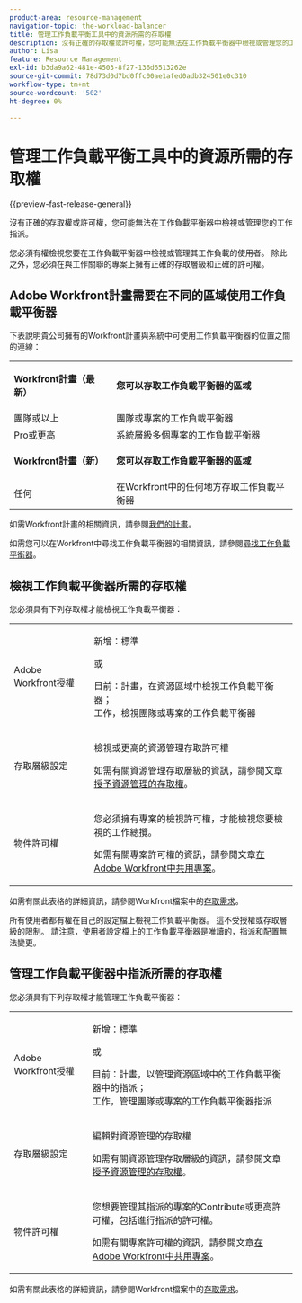```yaml
---
product-area: resource-management
navigation-topic: the-workload-balancer
title: 管理工作負載平衡工具中的資源所需的存取權
description: 沒有正確的存取權或許可權，您可能無法在工作負載平衡器中檢視或管理您的工作指派。
author: Lisa
feature: Resource Management
exl-id: b3da9a62-481e-4503-8f27-136d6513262e
source-git-commit: 78d73d0d7bd0ffc00ae1afed0adb324501e0c310
workflow-type: tm+mt
source-wordcount: '502'
ht-degree: 0%

---
```


# 管理工作負載平衡工具中的資源所需的存取權

{{preview-fast-release-general}}

沒有正確的存取權或許可權，您可能無法在工作負載平衡器中檢視或管理您的工作指派。

您必須有權檢視您要在工作負載平衡器中檢視或管理其工作負載的使用者。 除此之外，您必須在與工作關聯的專案上擁有正確的存取層級和正確的許可權。

## Adobe Workfront計畫需要在不同的區域使用工作負載平衡器

下表說明貴公司擁有的Workfront計畫與系統中可使用工作負載平衡器的位置之間的連線：

<table style="table-layout:auto"> 
 <col> 
 <col> 
 <tbody> 
  <tr> 
   <td role="rowheader"><p><b>Workfront計畫（最新）</b></p></td> 
   <td> <p><b>您可以存取工作負載平衡器的區域</b></p> </td> 
  </tr> 
  <tr> 
   <td role="rowheader">團隊或以上 </td> 
   <td>團隊或專案的工作負載平衡器</td> 
  </tr> 
  <tr> 
   <td role="rowheader">Pro或更高</td> 
   <td>系統層級多個專案的工作負載平衡器</td> 
  </tr> 
  <tr> 
   <td role="rowheader"><p><b>Workfront計畫（新）</b></p></td> 
   <td> <p><b>您可以存取工作負載平衡器的區域</b></p> </td> 
  </tr>
  <tr> 
   <td role="rowheader">任何 </td> 
   <td>在Workfront中的任何地方存取工作負載平衡器</td> 
  </tr> 
 </tbody> 
</table>

如需Workfront計畫的相關資訊，請參閱[我們的計畫](https://business.adobe.com/tw/products/workfront/pricing.html)。

如需您可以在Workfront中尋找工作負載平衡器的相關資訊，請參閱[尋找工作負載平衡器](../../resource-mgmt/workload-balancer/locate-workload-balancer.md)。

## 檢視工作負載平衡器所需的存取權

您必須具有下列存取權才能檢視工作負載平衡器：

<table style="table-layout:auto"> 
 <col> 
 <col> 
 <tbody>
  <tr> 
   <td role="rowheader">Adobe Workfront授權</td> 
   <td><p>新增：標準</p>
       <p>或</p>
       <p>目前：計畫，在資源區域中檢視工作負載平衡器；</br>
       工作，檢視團隊或專案的工作負載平衡器</p></td>
  </tr>  
  <tr> 
   <td role="rowheader">存取層級設定</td> 
   <td> <p>檢視或更高的資源管理存取許可權</p> <p>如需有關資源管理存取層級的資訊，請參閱文章<a href="../../administration-and-setup/add-users/configure-and-grant-access/grant-access-resource-management.md" class="MCXref xref">授予資源管理的存取權</a>。</p></td> 
  </tr> 
  <tr> 
   <td role="rowheader">物件許可權</td> 
   <td> <p>您必須擁有專案的檢視許可權，才能檢視您要檢視的工作總攬。 </p> <p>如需有關專案許可權的資訊，請參閱文章<a href="../../workfront-basics/grant-and-request-access-to-objects/share-a-project.md" class="MCXref xref">在Adobe Workfront中共用專案</a>。</p></td> 
  </tr> 
 </tbody> 
</table>

如需有關此表格的詳細資訊，請參閱Workfront檔案中的[存取需求](/help/quicksilver/administration-and-setup/add-users/access-levels-and-object-permissions/access-level-requirements-in-documentation.md)。

<span class="preview">所有使用者都有權在自己的設定檔上檢視工作負載平衡器。 這不受授權或存取層級的限制。 請注意，使用者設定檔上的工作負載平衡器是唯讀的，指派和配置無法變更。</span>

## 管理工作負載平衡器中指派所需的存取權

您必須具有下列存取權才能管理工作負載平衡器：

<table style="table-layout:auto"> 
 <col> 
 <col> 
 <tbody>
  <tr> 
   <td role="rowheader">Adobe Workfront授權</td> 
   <td><p>新增：標準</p>
       <p>或</p>
       <p>目前：計畫，以管理資源區域中的工作負載平衡器中的指派；</br>
       工作，管理團隊或專案的工作負載平衡器指派</p></td>
  </tr> 
  <tr> 
   <td role="rowheader">存取層級設定</td> 
   <td> <p>編輯對資源管理的存取權</p> 
     <p>如需有關資源管理存取層級的資訊，請參閱文章<a href="../../administration-and-setup/add-users/configure-and-grant-access/grant-access-resource-management.md" class="MCXref xref">授予資源管理的存取權</a>。</p> </td> 
  </tr> 
  <tr> 
   <td role="rowheader">物件許可權</td> 
   <td> <p> 您想要管理其指派的專案的Contribute或更高許可權，包括進行指派的許可權。 </p> <p>如需有關專案許可權的資訊，請參閱文章<a href="../../workfront-basics/grant-and-request-access-to-objects/share-a-project.md" class="MCXref xref">在Adobe Workfront中共用專案</a>。</p></td>
  </tr> 
 </tbody> 
</table>

如需有關此表格的詳細資訊，請參閱Workfront檔案中的[存取需求](/help/quicksilver/administration-and-setup/add-users/access-levels-and-object-permissions/access-level-requirements-in-documentation.md)。

<!--these notes were inside the table: for the Edit access to Res Management
<p data-mc-conditions="QuicksilverOrClassic.Draft mode">View or higher access to Financial Data, if you want to view information by cost (NOTE: this is not possible yet!)</p>    
     <p data-mc-conditions="QuicksilverOrClassic.Draft mode">For information about the Financial Data access level, see the article<a href="../../administration-and-setup/add-users/configure-and-grant-access/grant-access-financial.md" class="MCXref xref">Grant access to financial data</a>. (NOTE: this is not possible yet!)</p>
    -->

